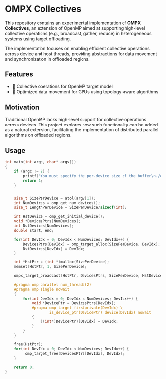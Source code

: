 # OMPX Collectives

This repository contains an experimental implementation of **OMPX Collectives**, an extension of OpenMP aimed at supporting high-level collective operations (e.g., broadcast, gather, reduce) in heterogeneous systems using target offloading.

The implementation focuses on enabling efficient collective operations across device and host threads, providing abstractions for data movement and synchronization in offloaded regions.

## Features

- 🔄 Collective operations for OpenMP target model
- 🚀 Optimized data movement for GPUs using topology-aware algorithms


## Motivation

Traditional OpenMP lacks high-level support for collective operations across devices. This project explores how such functionality can be added as a natural extension, facilitating the implementation of distributed parallel algorithms on offloaded regions.

## Usage

```cpp
int main(int argc, char* argv[])
{
    if (argc != 2) {
        printf("You must specify the per-device size of the buffer\n./ompx_bcast <size>\n");
        return 1;
    }


    size_t SizePerDevice = atol(argv[1]);
    int NumDevices = omp_get_num_devices();
    size_t LengthPerDevice = SizePerDevice/sizeof(int);

    int HstDevice = omp_get_initial_device();
    void *DevicesPtrs[NumDevices];
    int DstDevices[NumDevices];
    double start, end;

    for(int DevIdx = 0; DevIdx < NumDevices; DevIdx++) {
        DevicesPtrs[DevIdx] = omp_target_alloc(SizePerDevice, DevIdx);
        DstDevices[DevIdx] = DevIdx;
    }

    int *HstPtr = (int *)malloc(SizePerDevice);
    memset(HstPtr, 1, SizePerDevice);

    ompx_target_broadcast(HstPtr, DevicesPtrs, SizePerDevice, HstDevice, DstDevices, NumDevices);

    #pragma omp parallel num_threads(2)
    #pragma omp single nowait
    {
        for(int DevIdx = 0; DevIdx < NumDevices; DevIdx++) {
            void *DevicePtr = DevicesPtrs[DevIdx];
            #pragma omp target firstprivate(DevIdx) \
                    is_device_ptr(DevicePtr) device(DevIdx) nowait
            {
                ((int*)DevicePtr)[DevIdx] = DevIdx;
            }
        }
    }

    free(HstPtr);
    for(int DevIdx = 0; DevIdx < NumDevices; DevIdx++) {
         omp_target_free(DevicesPtrs[DevIdx], DevIdx);
    }

    return 0;
}

```